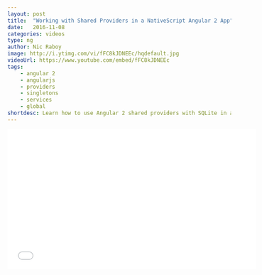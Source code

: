 ```yaml
---
layout: post
title:  "Working with Shared Providers in a NativeScript Angular 2 App"
date:   2016-11-08
categories: videos
type: ng
author: Nic Raboy
image: http://i.ytimg.com/vi/fFC8kJDNEEc/hqdefault.jpg
videoUrl: https://www.youtube.com/embed/fFC8kJDNEEc
tags: 
    - angular 2
    - angularjs
    - providers
    - singletons
    - services
    - global
shortdesc: Learn how to use Angular 2 shared providers with SQLite in a NativeScript mobile app.
---
```

<iframe width="560" height="315" src="{{ page.videoUrl }}" frameborder="0" allowfullscreen></iframe>
